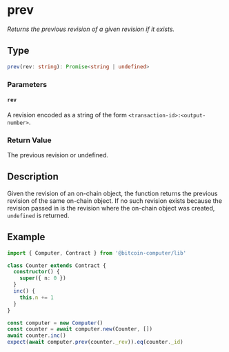 # prev

_Returns the previous revision of a given revision if it exists._

## Type

```ts
prev(rev: string): Promise<string | undefined>
```

### Parameters

#### `rev`

A revision encoded as a string of the form `<transaction-id>:<output-number>`.

### Return Value

The previous revision or undefined.

## Description

Given the revision of an on-chain object, the function returns the previous revision of the same on-chain object. If no such revision exists because the revision passed in is the revision where the on-chain object was created, `undefined` is returned.

## Example

```ts
import { Computer, Contract } from '@bitcoin-computer/lib'

class Counter extends Contract {
  constructor() {
    super({ n: 0 })
  }
  inc() {
    this.n += 1
  }
}

const computer = new Computer()
const counter = await computer.new(Counter, [])
await counter.inc()
expect(await computer.prev(counter._rev)).eq(counter._id)
```
